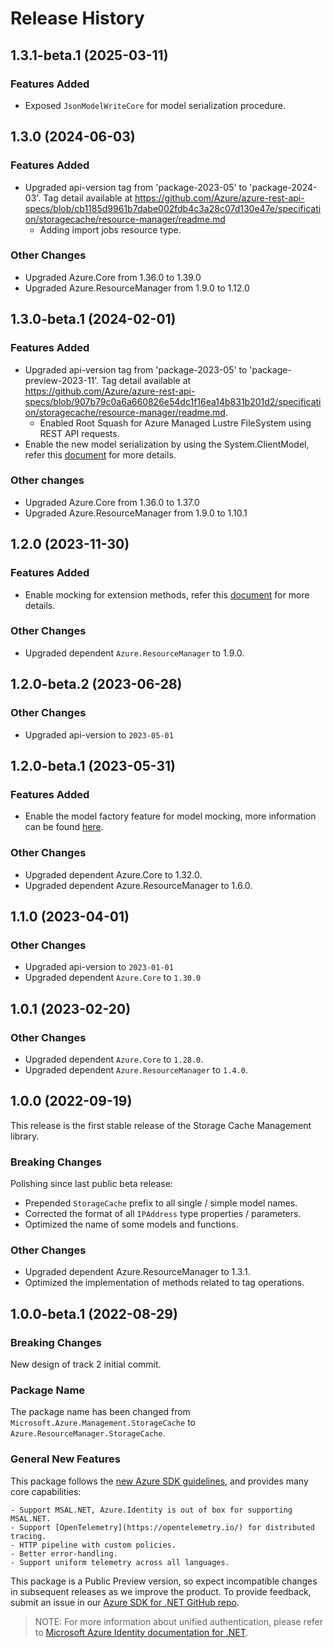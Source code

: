 # Release History

## 1.3.1-beta.1 (2025-03-11)

### Features Added

- Exposed `JsonModelWriteCore` for model serialization procedure.

## 1.3.0 (2024-06-03)

### Features Added

- Upgraded api-version tag from 'package-2023-05' to 'package-2024-03'. Tag detail available at https://github.com/Azure/azure-rest-api-specs/blob/cb1185d9961b7dabe002fdb4c3a28c07d130e47e/specification/storagecache/resource-manager/readme.md
    - Adding import jobs resource type.

### Other Changes

- Upgraded Azure.Core from 1.36.0 to 1.39.0
- Upgraded Azure.ResourceManager from 1.9.0 to 1.12.0

## 1.3.0-beta.1 (2024-02-01)

### Features Added

- Upgraded api-version tag from 'package-2023-05' to 'package-preview-2023-11'. Tag detail available at https://github.com/Azure/azure-rest-api-specs/blob/907b79c0a6a660826e54dc1f16ea14b831b201d2/specification/storagecache/resource-manager/readme.md.
    - Enabled Root Squash for Azure Managed Lustre FileSystem using REST API requests.
- Enable the new model serialization by using the System.ClientModel, refer this [document](https://aka.ms/azsdk/net/mrw) for more details.

### Other changes

- Upgraded Azure.Core from 1.36.0 to 1.37.0
- Upgraded Azure.ResourceManager from 1.9.0 to 1.10.1

## 1.2.0 (2023-11-30)

### Features Added

- Enable mocking for extension methods, refer this [document](https://aka.ms/azsdk/net/mocking) for more details.

### Other Changes

- Upgraded dependent `Azure.ResourceManager` to 1.9.0.

## 1.2.0-beta.2 (2023-06-28)

### Other Changes

- Upgraded api-version to `2023-05-01`

## 1.2.0-beta.1 (2023-05-31)

### Features Added

- Enable the model factory feature for model mocking, more information can be found [here](https://azure.github.io/azure-sdk/dotnet_introduction.html#dotnet-mocking-factory-builder).

### Other Changes

- Upgraded dependent Azure.Core to 1.32.0.
- Upgraded dependent Azure.ResourceManager to 1.6.0.

## 1.1.0 (2023-04-01)

### Other Changes

- Upgraded api-version to `2023-01-01`
- Upgraded dependent `Azure.Core` to `1.30.0`

## 1.0.1 (2023-02-20)

### Other Changes

- Upgraded dependent `Azure.Core` to `1.28.0`.
- Upgraded dependent `Azure.ResourceManager` to `1.4.0`.

## 1.0.0 (2022-09-19)

This release is the first stable release of the Storage Cache Management library.

### Breaking Changes

Polishing since last public beta release:
- Prepended `StorageCache` prefix to all single / simple model names.
- Corrected the format of all `IPAddress` type properties / parameters.
- Optimized the name of some models and functions.

### Other Changes

- Upgraded dependent Azure.ResourceManager to 1.3.1.
- Optimized the implementation of methods related to tag operations.

## 1.0.0-beta.1 (2022-08-29)

### Breaking Changes

New design of track 2 initial commit.

### Package Name

The package name has been changed from `Microsoft.Azure.Management.StorageCache` to `Azure.ResourceManager.StorageCache`.

### General New Features

This package follows the [new Azure SDK guidelines](https://azure.github.io/azure-sdk/general_introduction.html), and provides many core capabilities:

    - Support MSAL.NET, Azure.Identity is out of box for supporting MSAL.NET.
    - Support [OpenTelemetry](https://opentelemetry.io/) for distributed tracing.
    - HTTP pipeline with custom policies.
    - Better error-handling.
    - Support uniform telemetry across all languages.

This package is a Public Preview version, so expect incompatible changes in subsequent releases as we improve the product. To provide feedback, submit an issue in our [Azure SDK for .NET GitHub repo](https://github.com/Azure/azure-sdk-for-net/issues).

> NOTE: For more information about unified authentication, please refer to [Microsoft Azure Identity documentation for .NET](https://learn.microsoft.com/dotnet/api/overview/azure/identity-readme?view=azure-dotnet).
